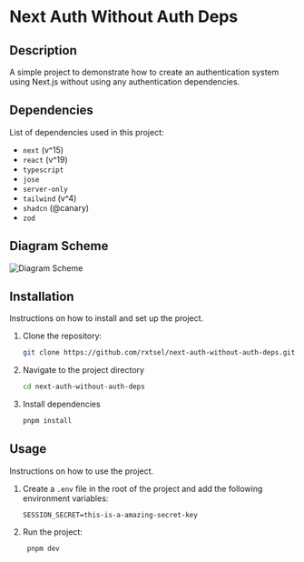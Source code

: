 # Next Auth Without Auth Deps

## Description

A simple project to demonstrate how to create an authentication system using Next.js without using any authentication dependencies.

## Dependencies

List of dependencies used in this project:

- `next` (v^15)
- `react` (v^19)
- `typescript`
- `jose`
- `server-only`
- `tailwind` (v^4)
- `shadcn` (@canary)
- `zod`

## Diagram Scheme

![Diagram Scheme]()

## Installation

Instructions on how to install and set up the project.

1. Clone the repository:

   ```bash
   git clone https://github.com/rxtsel/next-auth-without-auth-deps.git
   ```

2. Navigate to the project directory

   ```bash
   cd next-auth-without-auth-deps
   ```

3. Install dependencies

   ```bash
   pnpm install
   ```

## Usage

Instructions on how to use the project.

1. Create a `.env` file in the root of the project and add the following environment variables:

   ```env
   SESSION_SECRET=this-is-a-amazing-secret-key
   ```

2. Run the project:

   ```bash
    pnpm dev
   ```

